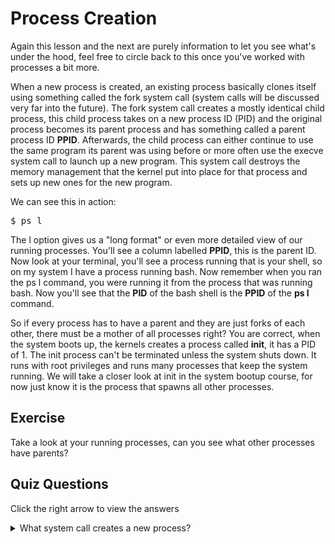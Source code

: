 # Process Creation

Again this lesson and the next are purely information to let you see what's under the hood, feel free to circle back to this once you've worked with processes a bit more.

When a new process is created, an existing process basically clones itself using something called the fork system call (system calls will be discussed very far into the future). The fork system call creates a mostly identical child process, this child process takes on a new process ID (PID) and the original process becomes its parent process and has something called a parent process ID <b>PPID</b>. Afterwards, the child process can either continue to use the same program its parent was using before or more often use the execve system call to launch up a new program. This system call destroys the memory management that the kernel put into place for that process and sets up new ones for the new program. 

We can see this in action:

<pre>$ ps l</pre>

The l option gives us a "long format" or even more detailed view of our running processes. You'll see a column labelled <b>PPID</b>, this is the parent ID. Now look at your terminal, you'll see a process running that is your shell, so on my system I have a process running bash. Now remember when you ran the ps l command, you were running it from the process that was running bash. Now you'll see that the <b>PID</b> of the bash shell is the <b>PPID</b> of the <b>ps l</b> command.

So if every process has to have a parent and they are just forks of each other, there must be a mother of all processes right? You are correct, when the system boots up, the kernels creates a process called <b>init</b>, it has a PID of 1. The init process can't be terminated unless the system shuts down. It runs with root privileges and runs many processes that keep the system running. We will take a closer look at init in the system bootup course, for now just know it is the process that spawns all other processes.

## Exercise

Take a look at your running processes, can you see what other processes have parents?

## Quiz Questions 

Click the right arrow to view the answers

<details>
<summary>What system call creates a new process?</summary>
fork
</details>
